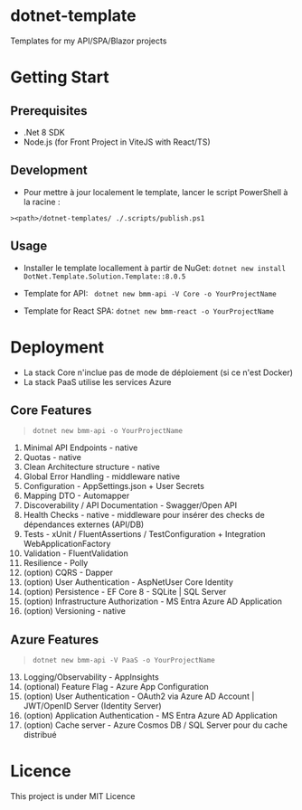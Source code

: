 # dotnet-template

Templates for my API/SPA/Blazor projects

# Getting Start

## Prerequisites

- .Net 8 SDK
- Node.js (for Front Project in ViteJS with React/TS)
 
## Development

- Pour mettre à jour localement le template, lancer le script PowerShell à la racine :
```
><path>/dotnet-templates/ ./.scripts/publish.ps1
```
 
## Usage

- Installer le template locallement à partir de NuGet:
`dotnet new install DotNet.Template.Solution.Template::8.0.5`

- Template for API: 
` dotnet new bmm-api -V Core -o YourProjectName`

- Template for React SPA:
`dotnet new bmm-react -o YourProjectName`

# Deployment
- La stack Core n'inclue pas de mode de déploiement (si ce n'est Docker)
- La stack PaaS utilise les services Azure
 
## Core Features

> `dotnet new bmm-api -o YourProjectName`
 
1. Minimal API Endpoints - native
2. Quotas - native
3. Clean Architecture structure - native
4. Global Error Handling - middleware native
5. Configuration - AppSettings.json + User Secrets
6. Mapping DTO - Automapper
7. Discoverability / API Documentation - Swagger/Open API
8. Health Checks - native - middleware pour insérer des checks de dépendances externes (API/DB)
9. Tests - xUnit / FluentAssertions / TestConfiguration + Integration WebApplicationFactory
11. Validation - FluentValidation
12. Resilience - Polly
13. (option) CQRS - Dapper
13. (option) User Authentication - AspNetUser Core Identity
14. (option) Persistence - EF Core 8 - SQLite | SQL Server
16. (option) Infrastructure Authorization - MS Entra Azure AD Application
17. (option) Versioning - native

## Azure Features 

> `dotnet new bmm-api -V PaaS -o YourProjectName`
 
13. Logging/Observability - AppInsights
14. (optional) Feature Flag - Azure App Configuration
15. (option) User Authentication - OAuth2 via Azure AD Account | JWT/OpenID Server (Identity Server)
16. (option) Application Authentication - MS Entra Azure AD Application
16. (option) Cache server - Azure Cosmos DB / SQL Server pour du cache distribué

# Licence
This project is under MIT Licence
